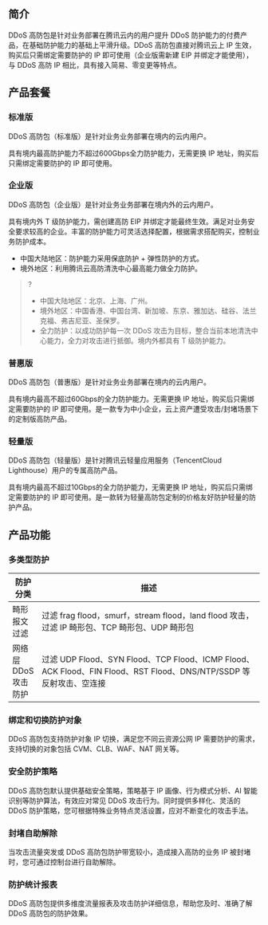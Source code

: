 ## 简介
DDoS 高防包是针对业务部署在腾讯云内的用户提升 DDoS 防护能力的付费产品，在基础防护能力的基础上平滑升级。DDoS 高防包直接对腾讯云上 IP 生效，购买后只需绑定需要防护的 IP 即可使用（企业版需新建 EIP 并绑定才能使用），与 DDoS 高防 IP 相比，具有接入简易、零变更等特点。


## 产品套餐
### 标准版
DDoS 高防包（标准版）是针对业务业务部署在境内的云内用户。

具有境内最高防护能力不超过600Gbps全力防护能力，无需更换 IP 地址，购买后只需绑定需要防护的 IP 即可使用。

### 企业版
DDoS 高防包（企业版）是针对业务业务部署在境内外的云内用户。

具有境内外 T 级防护能力，需创建高防 EIP 并绑定才能最终生效。满足对业务安全要求较高的企业。丰富的防护能力可灵活选择配置，根据需求搭配购买，控制业务防护成本。
- 中国大陆地区：防护能力采用保底防护 + 弹性防护的方式。
- 境外地区：利用腾讯云高防清洗中心最高能力做全力防护。
>?
>- 中国大陆地区：北京、上海、广州。
>- 境外地区：中国香港、中国台湾、新加坡、东京、雅加达、硅谷、法兰克福、弗吉尼亚、圣保罗。
>- 全力防护：以成功防护每一次 DDoS 攻击为目标，整合当前本地清洗中心能力，全力对攻击进行抵御。境内外都具有 T 级防护能力。

### 普惠版
DDoS 高防包（普惠版）是针对业务业务部署在境内的云内用户。

具有境内最高不超过60Gbps的全力防护能力。无需更换 IP 地址，购买后只需绑定需要防护的 IP 即可使用。是一款专为中小企业，云上资产遭受攻击/封堵场景下的定制版高防产品。

### 轻量版
DDoS 高防包（轻量版）是针对腾讯云轻量应用服务（TencentCloud Lighthouse）用户的专属高防产品。

具有境内最高不超过10Gbps的全力防护能力，无需更换 IP 地址，购买后只需绑定需要防护的 IP 即可使用。是一款转为轻量高防包定制的价格友好防护轻量的防护产品。

## 产品功能
### 多类型防护
<table>
<thead>
<tr>
<th width="10%">防护分类</th>
<th width="90%">描述</th>
</tr>
</thead>
<tbody><tr>
<td>畸形报文过滤</td>
<td>过滤 frag flood，smurf，stream flood，land flood 攻击，过滤 IP 畸形包、TCP 畸形包、UDP 畸形包</td>
</tr>
<tr>
<td>网络层 DDoS 攻击防护</td>
<td>过滤 UDP Flood、SYN Flood、TCP Flood、ICMP Flood、ACK Flood、FIN Flood、RST Flood、DNS/NTP/SSDP 等反射攻击、空连接</td>
</tr>
</tbody></table>

### 绑定和切换防护对象
DDoS 高防包支持防护对象 IP 切换，满足您不同云资源公网 IP 需要防护的需求，支持切换的对象包括 CVM、CLB、WAF、NAT 网关等。

### 安全防护策略
DDoS 高防包默认提供基础安全策略，策略基于 IP 画像、行为模式分析、AI 智能识别等防护算法，有效应对常见 DDoS 攻击行为。同时提供多样化、灵活的 DDoS 防护策略，您可根据特殊业务特点灵活设置，应对不断变化的攻击手法。

### 封堵自助解除
当攻击流量突发或 DDoS 高防包防护带宽较小，造成接入高防的业务 IP 被封堵时，您可通过控制台进行自助解除。

### 防护统计报表
DDoS 高防包提供多维度流量报表及攻击防护详细信息，帮助您及时、准确了解 DDoS 高防包的防护效果。
